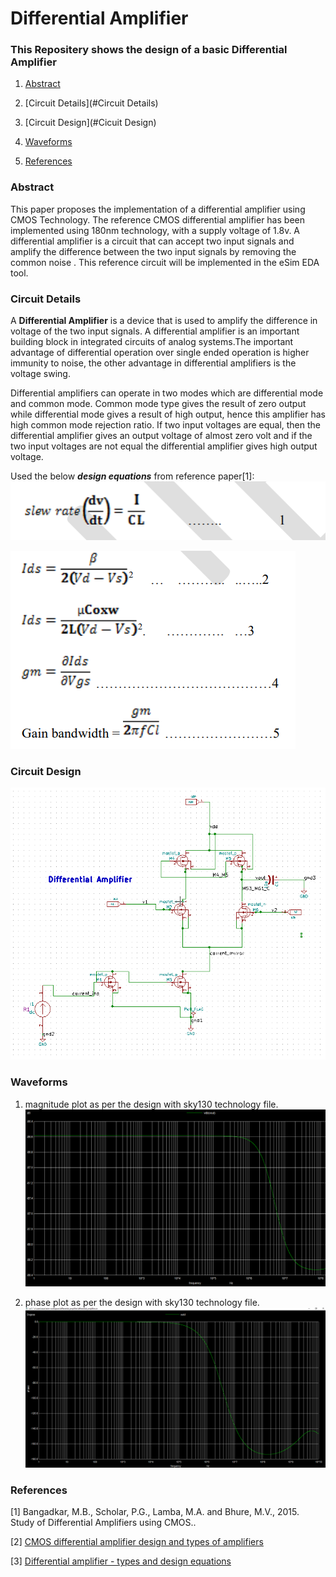 # Differential Amplifier

### This Repositery shows the design of a basic Differential Amplifier
1. [Abstract](#Abstract)

2. [Circuit Details](#Circuit Details)

3. [Circuit Design](#Cicuit Design)

4. [Waveforms](#Waveforms)

5. [References](#References)

### Abstract
This paper proposes the implementation of a differential amplifier using CMOS Technology. The reference CMOS differential amplifier has been implemented using 180nm technology, with a supply voltage of 1.8v.  A differential amplifier is a circuit that can accept two input signals and amplify the difference between the two input signals by removing the common noise . This reference circuit will be implemented in the eSim EDA tool.



### Circuit Details

  A **Differential Amplifier** is a device that is used to amplify the difference in voltage of the two input signals. A differential amplifier is an important building block in integrated circuits of analog systems.The important advantage of differential operation over single ended operation is higher immunity to noise, the other advantage in differential amplifiers is the voltage swing.<br>
  
  Differential amplifiers can operate in two modes which are differential mode and common mode. Common mode type gives the result of zero output while differential mode gives a result of high output, hence this amplifier has high common mode rejection ratio. If two input voltages are equal, then the differential amplifier gives an output voltage of almost zero volt and if the two input voltages are not equal the differential amplifier gives high output voltage.
  
  Used the below _**design equations**_ from reference paper[1]:<br>
   ![des](https://github.com/bharath19-gs/differential_amplifier/blob/main/Implementaion%20and%20ouptuts/design_eq.png)
   
   ![des2](https://github.com/bharath19-gs/differential_amplifier/blob/main/Implementaion%20and%20ouptuts/image.png)
 

### Circuit Design


![design](https://github.com/bharath19-gs/differential_amplifier/blob/main/Implementaion%20and%20ouptuts/Circuit.png)

### Waveforms


1. magnitude plot as per the design with sky130 technology file.
![waveform1](https://github.com/bharath19-gs/differential_amplifier/blob/main/Implementaion%20and%20ouptuts/magnitude.png)

2. phase plot as per the design with sky130 technology file.
![wavefprm2](https://github.com/bharath19-gs/differential_amplifier/blob/main/Implementaion%20and%20ouptuts/phase.png)

### References
[1] Bangadkar, M.B., Scholar, P.G., Lamba, M.A. and Bhure, M.V., 2015. Study of Differential Amplifiers using CMOS..

[2] [CMOS differential amplifier design and types of amplifiers](https://silo.tips/download/chapter-3-cmos-differential-amplifiers)

[3] [Differential amplifier - types and design equations](https://www.electronics-tutorial.net/Analog-CMOS-Design/CMOS-Differential-Amplifier/Differential-Amplifier)
